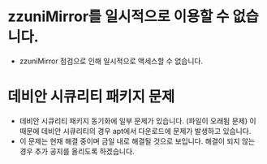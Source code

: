 # zzuniMirror를 일시적으로 이용할 수 없습니다.
- zzuniMirror 점검으로 인해 일시적으로 액세스할 수 없습니다.

# 데비안 시큐리티 패키지 문제
- 데비안 시큐리티 패키지 동기화에 일부 문제가 있습니다. (파일이 오래됨 문제) 이 때문에 데비안 시큐리티의 경우 apt에서 다운로드에 문제가 발생하고 있습니다.
- 이 문제는 현재 해결 중이며 금일 내로 해결될 것으로 보입니다. 해결이 되지 않는 경우 추가 공지를 올리도록 하겠습니다.
